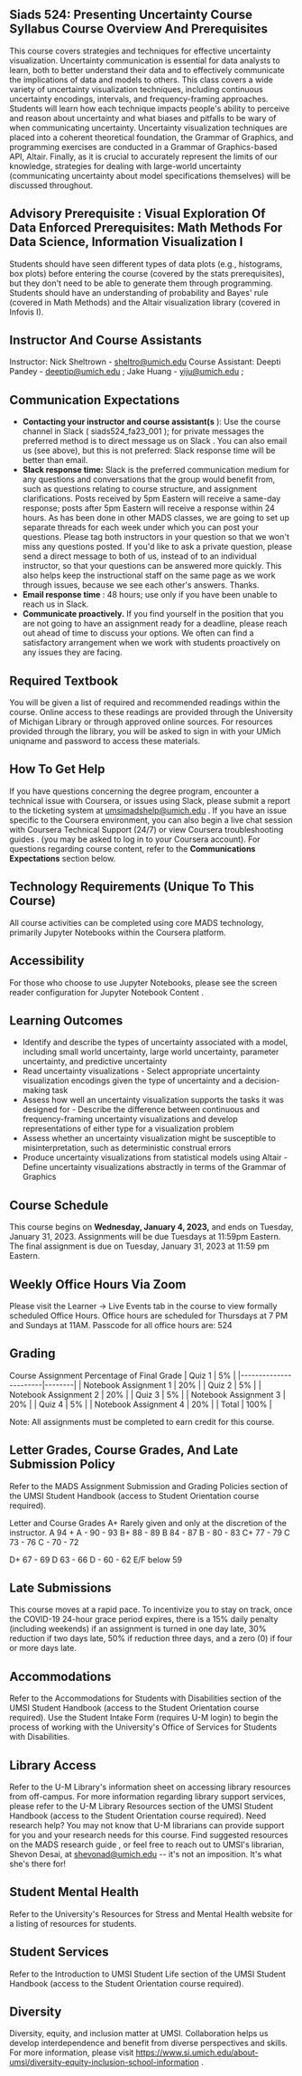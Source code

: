 ## Siads 524: Presenting Uncertainty Course Syllabus Course Overview And Prerequisites

This course covers strategies and techniques for effective uncertainty visualization. Uncertainty communication is essential for data analysts to learn, both to better understand their data and to effectively communicate the implications of data and models to others. This class covers a wide variety of uncertainty visualization techniques, including continuous uncertainty encodings, intervals, and frequency-framing approaches. Students will learn how each technique impacts people's ability to perceive and reason about uncertainty and what biases and pitfalls to be wary of when communicating uncertainty. Uncertainty visualization techniques are placed into a coherent theoretical foundation, the Grammar of Graphics, and programming exercises are conducted in a Grammar of Graphics-based API, Altair. Finally, as it is crucial to accurately represent the limits of our knowledge, strategies for dealing with large-world uncertainty (communicating uncertainty about model specifications themselves) will be discussed throughout.

## Advisory Prerequisite : Visual Exploration Of Data Enforced Prerequisites: Math Methods For Data Science, Information Visualization I

Students should have seen different types of data plots (e.g., histograms, box plots) before entering the course (covered by the stats prerequisites), but they don't need to be able to generate them through programming. Students should have an understanding of probability and Bayes' rule (covered in Math Methods) and the Altair visualization library (covered in Infovis I).

## Instructor And Course Assistants

Instructor: Nick Sheltrown - sheltro@umich.edu Course Assistant: Deepti Pandey - deeptip@umich.edu ; Jake Huang - yiju@umich.edu ;

## Communication Expectations

- **Contacting your instructor and course assistant(s** ): Use the course channel in Slack ( siads524_fa23_001 ); for private messages the preferred method is to direct message us on Slack . You can also email us (see above), but this is not preferred: Slack response time will be better than email.
- **Slack response time:** Slack is the preferred communication medium for any questions and conversations that the group would benefit from, such as questions relating to course structure, and assignment clarifications. Posts received by 5pm Eastern will receive a same-day response; posts after 5pm Eastern will receive a response within 24 hours. As has been done in other MADS classes, we are going to set up separate threads for each week under which you can post your questions. Please tag both instructors in your question so that we won't miss any questions posted. If you'd like to ask a private question, please send a direct message to both of us, instead of to an individual instructor, so that your questions can be answered more quickly. This also helps keep the instructional staff on the same page as we work through issues, because we see each other's answers. Thanks.
- **Email response time** : 48 hours; use only if you have been unable to reach us in Slack.
- **Communicate proactively.** If you find yourself in the position that you are not going to have an assignment ready for a deadline, please reach out ahead of time to discuss your options. We often can find a satisfactory arrangement when we work with students proactively on any issues they are facing.

## Required Textbook

You will be given a list of required and recommended readings within the course. Online access to these readings are provided through the University of Michigan Library or through approved online sources. For resources provided through the library, you will be asked to sign in with your UMich uniqname and password to access these materials.

## How To Get Help

If you have questions concerning the degree program, encounter a technical issue with Coursera, or issues using Slack, please submit a report to the ticketing system at umsimadshelp@umich.edu . If you have an issue specific to the Coursera environment, you can also begin a live chat session with Coursera Technical Support (24/7) or view Coursera troubleshooting guides . (you may be asked to log in to your Coursera account). For questions regarding course content, refer to the **Communications Expectations** section below.

## Technology Requirements (Unique To This Course)

All course activities can be completed using core MADS technology, primarily Jupyter Notebooks within the Coursera platform.

## Accessibility

For those who choose to use Jupyter Notebooks, please see the screen reader configuration for Jupyter Notebook Content .

## Learning Outcomes

- Identify and describe the types of uncertainty associated with a model, including small world uncertainty, large world uncertainty, parameter uncertainty, and predictive uncertainty
- Read uncertainty visualizations - Select appropriate uncertainty visualization encodings given the type of uncertainty and a decision-making task
- Assess how well an uncertainty visualization supports the tasks it was designed for - Describe the difference between continuous and frequency-framing uncertainty visualizations and develop representations of either type for a visualization problem
- Assess whether an uncertainty visualization might be susceptible to misinterpretation, such as deterministic construal errors
- Produce uncertainty visualizations from statistical models using Altair - Define uncertainty visualizations abstractly in terms of the Grammar of Graphics

## Course Schedule

This course begins on **Wednesday, January 4, 2023,** and ends on Tuesday, January 31, 2023. Assignments will be due Tuesdays at 11:59pm Eastern. The final assignment is due on Tuesday, January 31, 2023 at 11:59 pm Eastern.

## Weekly Office Hours Via Zoom

Please visit the Learner → Live Events tab in the course to view formally scheduled Office Hours. Office hours are scheduled for Thursdays at 7 PM and Sundays at 11AM. Passcode for all office hours are: 524

## Grading

Course Assignment
Percentage of Final Grade
| Quiz 1 | 5% |
|-----------------------|--------|
| Notebook Assignment 1 | 20% |
| Quiz 2 | 5% |
| Notebook Assignment 2 | 20% |
| Quiz 3 | 5% |
| Notebook Assignment 3 | 20% |
| Quiz 4 | 5% |
| Notebook Assignment 4 | 20% |
| Total | 100% |

Note: All assignments must be completed to earn credit for this course.

## Letter Grades, Course Grades, And Late Submission Policy

Refer to the MADS Assignment Submission and Grading Policies section of the UMSI Student Handbook (access to Student Orientation course required).

Letter and Course Grades A+
Rarely given and only at the discretion of the instructor.
A
94 +
A -
90 - 93
B+
88 - 89
B
84 - 87
B -
80 - 83
C+
77 - 79
C
73 - 76
C -
70 - 72

D+
67 - 69
D
63 - 66
D -
60 - 62
E/F
below 59

## Late Submissions

This course moves at a rapid pace. To incentivize you to stay on track, once the COVID-19 24-hour grace period expires, there is a 15% daily penalty (including weekends) if an assignment is turned in one day late, 30% reduction if two days late, 50% if reduction three days, and a zero (0) if four or more days late.

## Accommodations

Refer to the Accommodations for Students with Disabilities section of the UMSI Student Handbook (access to the Student Orientation course required). Use the Student Intake Form (requires U-M login) to begin the process of working with the University's Office of Services for Students with Disabilities.

## Library Access

Refer to the U-M Library's information sheet on accessing library resources from off-campus. For more information regarding library support services, please refer to the U-M Library Resources section of the UMSI Student Handbook (access to the Student Orientation course required). Need research help? You may not know that U-M librarians can provide support for you and your research needs for this course. Find suggested resources on the MADS research guide , or feel free to reach out to UMSI's librarian, Shevon Desai, at shevonad@umich.edu -- it's not an imposition. It's what she's there for!

## Student Mental Health

Refer to the University's Resources for Stress and Mental Health website for a listing of resources for students.

## Student Services

Refer to the Introduction to UMSI Student Life section of the UMSI Student Handbook (access to the Student Orientation course required).

## Diversity

Diversity, equity, and inclusion matter at UMSI. Collaboration helps us develop interdependence and benefit from diverse perspectives and skills. For more information, please visit https://www.si.umich.edu/about-umsi/diversity-equity-inclusion-school-information .
